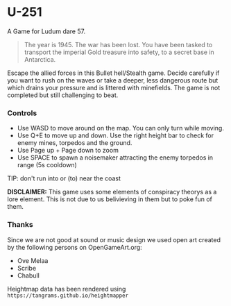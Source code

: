 # U-251
A Game for Ludum dare 57.

> The year is 1945.
> The war has been lost.
> You have been tasked to transport
> the imperial Gold treasure into safety,
> to a secret base in Antarctica.


Escape the allied forces in this Bullet hell/Stealth game. Decide carefully if you want to rush on the waves or take a deeper, less dangerous route but which drains your pressure and is littered with minefields.
The game is not completed but still challenging to beat.

### Controls

- Use WASD to move around on the map. You can only turn while moving.
- Use Q+E to move up and down. Use the right height bar to check for enemy mines, torpedos and the ground.
- Use Page up + Page down to zoom
- Use SPACE to spawn a noisemaker attracting the enemy torpedos in range (5s cooldown)

TIP: don't run into or (to) near the coast

**DISCLAIMER:** This game uses some elements of conspiracy theorys as a lore element. This is not due to us belivieving in them but to poke fun of them.

### Thanks
Since we are not good at sound or music design we used open art created by the following persons on OpenGameArt.org:
- Ove Melaa
- Scribe
- Chabull

Heightmap data has been rendered using
`https://tangrams.github.io/heightmapper`
